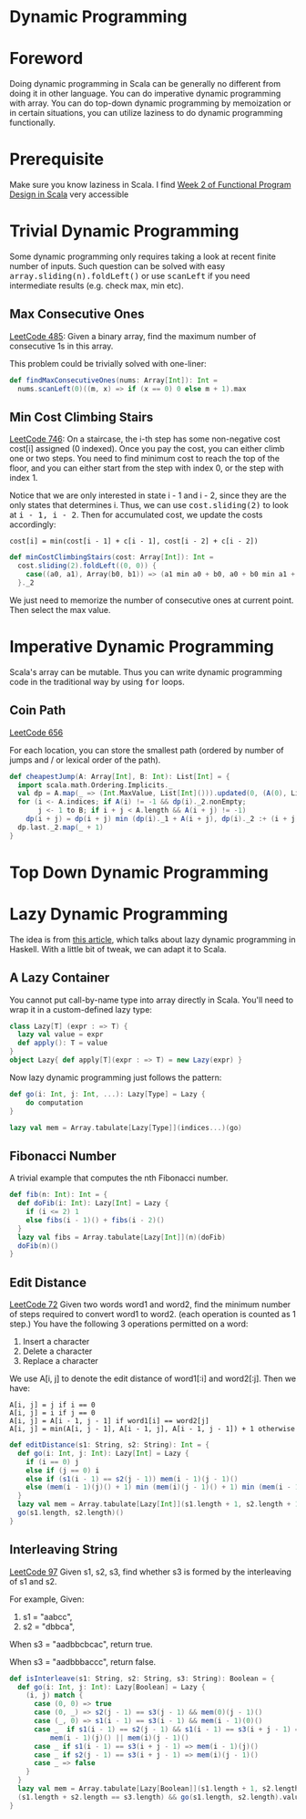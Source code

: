 Dynamic Programming
===

# Foreword
Doing dynamic programming in Scala can be generally no different from doing it in 
other language. You can do imperative dynamic programming with array. You can do
top-down dynamic programming by memoization or in certain situations, you can utilize
laziness to do dynamic programming functionally.

# Prerequisite
Make sure you know laziness in Scala.
I find [Week 2 of Functional Program Design in Scala](https://www.coursera.org/learn/progfun2/home/week/2)
very accessible 

# Trivial Dynamic Programming
Some dynamic programming only requires taking a look at recent finite number of inputs.
Such question can be solved with easy <tt>array.sliding(n).foldLeft()</tt> or use
<tt>scanLeft</tt> if you need intermediate results (e.g. check max, min etc).

## Max Consecutive Ones
[LeetCode 485](https://leetcode.com/problems/max-consecutive-ones/description/):
Given a binary array, find the maximum number of consecutive 1s in this array.

This problem could be trivially solved with one-liner:

```scala
def findMaxConsecutiveOnes(nums: Array[Int]): Int =
  nums.scanLeft(0)((m, x) => if (x == 0) 0 else m + 1).max
```

## Min Cost Climbing Stairs
[LeetCode 746](https://leetcode.com/problems/min-cost-climbing-stairs/description/):
On a staircase, the i-th step has some non-negative cost cost[i] assigned (0 indexed).
Once you pay the cost, you can either climb one or two steps. You need to find minimum
cost to reach the top of the floor, and you can either start from the step with index 0,
or the step with index 1. 

Notice that we are only interested in state i - 1 and i - 2, since they are the only states
that determines i. Thus, we can use <tt>cost.sliding(2)</tt> to look at <tt>i - 1, i - 2</tt>.
Then for accumulated cost, we update the costs accordingly:

```
cost[i] = min(cost[i - 1] + c[i - 1], cost[i - 2] + c[i - 2])
```

```scala
def minCostClimbingStairs(cost: Array[Int]): Int =
  cost.sliding(2).foldLeft((0, 0)) {
    case((a0, a1), Array(b0, b1)) => (a1 min a0 + b0, a0 + b0 min a1 + b1)
  }._2
```

We just need to memorize the number of consecutive ones at current point. Then select
the max value.

# Imperative Dynamic Programming
Scala's array can be mutable. Thus you can write dynamic programming code in the traditional
way by using <tt>for</tt> loops.

## Coin Path
[LeetCode 656](https://leetcode.com/problems/coin-path/description/)

For each location, you can store the smallest path (ordered by number of jumps and / or lexical
order of the path).

```scala
def cheapestJump(A: Array[Int], B: Int): List[Int] = {
  import scala.math.Ordering.Implicits._
  val dp = A.map(_ => (Int.MaxValue, List[Int]())).updated(0, (A(0), List(0)))
  for (i <- A.indices; if A(i) != -1 && dp(i)._2.nonEmpty;
       j <- 1 to B; if i + j < A.length && A(i + j) != -1)
    dp(i + j) = dp(i + j) min (dp(i)._1 + A(i + j), dp(i)._2 :+ (i + j))
  dp.last._2.map(_ + 1)
}
```

# Top Down Dynamic Programming

# Lazy Dynamic Programming
The idea is from [this article](http://jelv.is/blog/Lazy-Dynamic-Programming/), which
talks about lazy dynamic programming in Haskell. With a little bit of tweak, we can
adapt it to Scala.

## A Lazy Container
You cannot put call-by-name type into array directly in Scala. You'll need to wrap it
in a custom-defined lazy type:

```scala
class Lazy[T] (expr : => T) {
  lazy val value = expr
  def apply(): T = value
}
object Lazy{ def apply[T](expr : => T) = new Lazy(expr) }
```

Now lazy dynamic programming just follows the pattern:

```scala
def go(i: Int, j: Int, ...): Lazy[Type] = Lazy {
    do computation
}

lazy val mem = Array.tabulate[Lazy[Type]](indices...)(go)
```

## Fibonacci Number
A trivial example that computes the nth Fibonacci number.

```scala
def fib(n: Int): Int = {
  def doFib(i: Int): Lazy[Int] = Lazy {
    if (i <= 2) 1
    else fibs(i - 1)() + fibs(i - 2)()
  }
  lazy val fibs = Array.tabulate[Lazy[Int]](n)(doFib)
  doFib(n)()
}
```

## Edit Distance
[LeetCode 72](https://leetcode.com/problems/edit-distance/description/)
Given two words word1 and word2, find the minimum number of steps required
to convert word1 to word2. (each operation is counted as 1 step.)
You have the following 3 operations permitted on a word:

1. Insert a character
2. Delete a character
3. Replace a character

We use A[i, j] to denote the edit distance of word1[:i] and word2[:j].
Then we have:

```
A[i, j] = j if i == 0
A[i, j] = i if j == 0
A[i, j] = A[i - 1, j - 1] if word1[i] == word2[j]
A[i, j] = min(A[i, j - 1], A[i - 1, j], A[i - 1, j - 1]) + 1 otherwise
```

```scala
def editDistance(s1: String, s2: String): Int = {
  def go(i: Int, j: Int): Lazy[Int] = Lazy {
    if (i == 0) j
    else if (j == 0) i
    else if (s1(i - 1) == s2(j - 1)) mem(i - 1)(j - 1)()
    else (mem(i - 1)(j)() + 1) min (mem(i)(j - 1)() + 1) min (mem(i - 1)(j - 1)() + 1)
  }
  lazy val mem = Array.tabulate[Lazy[Int]](s1.length + 1, s2.length + 1)(go)
  go(s1.length, s2.length)()
}
```

## Interleaving String
[LeetCode 97](https://leetcode.com/problems/interleaving-string/description/)
Given s1, s2, s3, find whether s3 is formed by the interleaving of s1 and s2.

For example, Given:

1. s1 = "aabcc",
2. s2 = "dbbca",

When s3 = "aadbbcbcac", return true.

When s3 = "aadbbbaccc", return false.


```scala
def isInterleave(s1: String, s2: String, s3: String): Boolean = {
  def go(i: Int, j: Int): Lazy[Boolean] = Lazy {
    (i, j) match {
      case (0, 0) => true
      case (0, _) => s2(j - 1) == s3(j - 1) && mem(0)(j - 1)()
      case (_, 0) => s1(i - 1) == s3(i - 1) && mem(i - 1)(0)()
      case _  if s1(i - 1) == s2(j - 1) && s1(i - 1) == s3(i + j - 1) =>
          mem(i - 1)(j)() || mem(i)(j - 1)()
      case _ if s1(i - 1) == s3(i + j - 1) => mem(i - 1)(j)()
      case _ if s2(j - 1) == s3(i + j - 1) => mem(i)(j - 1)()
      case _ => false
    }
  }
  lazy val mem = Array.tabulate[Lazy[Boolean]](s1.length + 1, s2.length + 1)(go)
  (s1.length + s2.length == s3.length) && go(s1.length, s2.length).value
}
```

